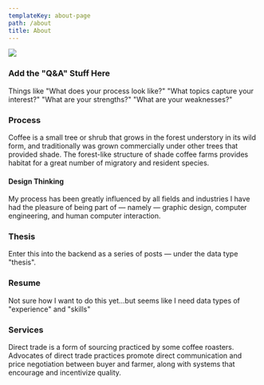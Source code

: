 ```yaml
---
templateKey: about-page
path: /about
title: About
---
```

![](/img/108566b2275a80713fef68496c2d9f0f.jpg)

### Add the "Q&A" Stuff Here

Things like "What does your process look like?" "What topics capture your interest?" "What are your strengths?" "What are your weaknesses?"

### Process

Coffee is a small tree or shrub that grows in the forest understory in its wild form, and traditionally was grown commercially under other trees that provided shade. The forest-like structure of shade coffee farms provides habitat for a great number of migratory and resident species.

#### Design Thinking

My process has been greatly influenced by all fields and industries I have had the pleasure of being part of — namely — graphic design, computer engineering, and human computer interaction.

### Thesis

Enter this into the backend as a series of posts — under the data type "thesis".

### Resume

Not sure how I want to do this yet...but seems like I need data types of "experience" and "skills"

### Services

Direct trade is a form of sourcing practiced by some coffee roasters. Advocates of direct trade practices promote direct communication and price negotiation between buyer and farmer, along with systems that encourage and incentivize quality.